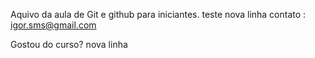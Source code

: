 Aquivo da aula de Git e github para iniciantes.
teste nova linha
contato : igor.sms@gmail.com


Gostou do curso?
nova linha

